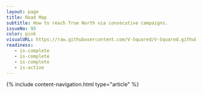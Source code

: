 ```yaml
---
layout: page
title: Road Map
subtitle: How to reach True North via consecutive campaigns.
issueNo: 95
color: pink
visualURL: https://raw.githubusercontent.com/V-Squared/V-Squared.github.io/master/images/titles/road-map/road-map
readiness:
   - is-complete
   - is-complete
   - is-complete
   - is-active
---
```


{% include content-navigation.html type="article" %}

